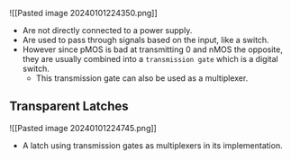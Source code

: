 ![[Pasted image 20240101224350.png]]
* Are not directly connected to a power supply.
* Are used to pass through signals based on the input, like a switch.
* However since pMOS is bad at transmitting 0 and nMOS the opposite, they are usually combined into a `transmission gate` which is a digital switch.
	* This transmission gate can also be used as a multiplexer.

## Transparent Latches
![[Pasted image 20240101224745.png]]
* A latch using transmission gates as multiplexers in its implementation.